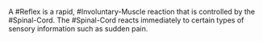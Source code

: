 A #Reflex is a rapid, #Involuntary-Muscle reaction that is controlled by the #Spinal-Cord. The #Spinal-Cord reacts immediately to certain types of sensory information such as sudden pain.